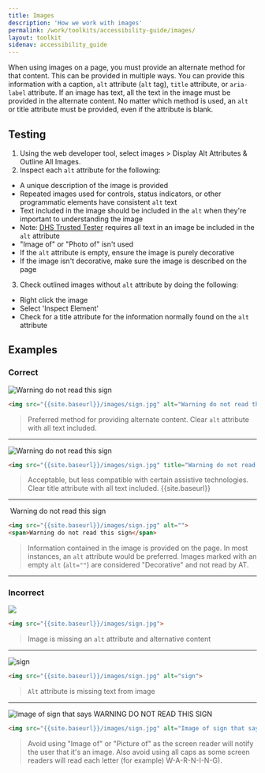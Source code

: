 ```yaml
---
title: Images
description: 'How we work with images'
permalink: /work/toolkits/accessibility-guide/images/
layout: toolkit
sidenav: accessibility_guide
---
```


When using images on a page, you must provide an alternate method for that content. This can be provided in multiple ways. You can provide this information with a caption, `alt` attribute (`alt` tag), `title` attribute, or `aria-label` attribute. If an image has text, all the text in the image must be provided in the alternate content. No matter which method is used, an `alt` or title attribute must be provided, even if the attribute is blank.

## Testing

1. Using the web developer tool, select images > Display Alt Attributes & Outline All Images.
2. Inspect each `alt` attribute for the following:
  * A unique description of the image is provided
  * Repeated images used for controls, status indicators, or other programmatic elements have consistent `alt` text
  * Text included in the image should be included in the `alt` when they're important to understanding the image
  * Note: [DHS Trusted Tester](https://www.dhs.gov/trusted-tester) requires all text in an image be included in the `alt` attribute
  * "Image of" or "Photo of" isn't used
  * If the `alt` attribute is empty, ensure the image is purely decorative
  * If the image isn't decorative, make sure the image is described on the page
3. Check outlined images without `alt` attribute by doing the following:
  * Right click the image
  * Select 'Inspect Element'
  * Check for a title attribute for the information normally found on the `alt` attribute

## Examples

### Correct

<img src="{{site.baseurl}}/images/sign.jpg" alt="Warning do not read this sign">

```html
<img src="{{site.baseurl}}/images/sign.jpg" alt="Warning do not read this sign">
```

> Preferred method for providing alternate content.
> Clear `alt` attribute with all text included.

---

<img src="{{site.baseurl}}/images/sign.jpg" title="Warning do not read this sign">

```html
<img src="{{site.baseurl}}/images/sign.jpg" title="Warning do not read this sign">
```

> Acceptable, but less compatible with certain assistive technologies.
> Clear title attribute with all text included. {{site.baseurl}}

---

<img src="{{site.baseurl}}/images/sign.jpg" alt="">
<span>Warning do not read this sign</span>

```html
<img src="{{site.baseurl}}/images/sign.jpg" alt="">
<span>Warning do not read this sign</span>
```

> Information contained in the image is provided on the page.
> In most instances, an `alt` attribute would be preferred.
> Images marked with an empty `alt` (`alt=""`) are considered "Decorative" and not read by AT.

---

### Incorrect

<img src="{{'/images/sign.jpg' | prepend: site.baseurl}}">

```html
<img src="{{site.baseurl}}/images/sign.jpg">
```

> Image is missing an `alt` attribute and alternative content

---

<img src="{{site.baseurl}}/images/sign.jpg" alt="sign">

```html
<img src="{{site.baseurl}}/images/sign.jpg" alt="sign">
```

> `Alt` attribute is missing text from image

---

<img src="{{site.baseurl}}/images/sign.jpg" alt="Image of sign that says WARNING DO NOT READ THIS SIGN">

```html
<img src="{{site.baseurl}}/images/sign.jpg" alt="Image of sign that says WARNING DO NOT READ THIS SIGN">
```

> Avoid using "Image of" or "Picture of" as the screen reader will notify the user that it's an image. Also avoid using all caps as some screen readers will read each letter (for example) W-A-R-N-I-N-G).
